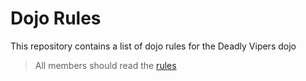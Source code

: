 Dojo Rules
==========

This repository contains a list of dojo rules for the Deadly Vipers dojo

> All members should read the [rules](https://github.com/deadlyvipers)
